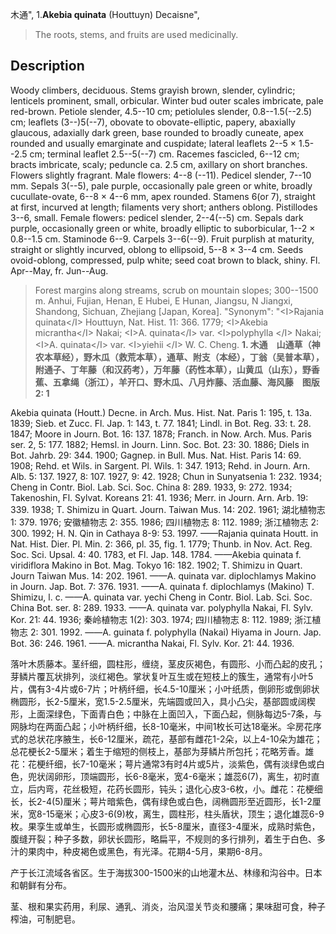 木通",
1.**Akebia quinata** (Houttuyn) Decaisne",

> The roots, stems, and fruits are used medicinally.

## Description
Woody climbers, deciduous. Stems grayish brown, slender, cylindric; lenticels prominent, small, orbicular. Winter bud outer scales imbricate, pale red-brown. Petiole slender, 4.5--10 cm; petiolules slender, 0.8--1.5(--2.5) cm; leaflets (3--)5(--7), obovate to obovate-elliptic, papery, abaxially glaucous, adaxially dark green, base rounded to broadly cuneate, apex rounded and usually emarginate and cuspidate; lateral leaflets 2--5 × 1.5--2.5 cm; terminal leaflet 2.5--5(--7) cm. Racemes fascicled, 6--12 cm; bracts imbricate, scaly; peduncle ca. 2.5 cm, axillary on short branches. Flowers slightly fragrant. Male flowers: 4--8 (--11). Pedicel slender, 7--10 mm. Sepals 3(--5), pale purple, occasionally pale green or white, broadly cucullate-ovate, 6--8 × 4--6 mm, apex rounded. Stamens 6(or 7), straight at first, incurved at length; filaments very short; anthers oblong. Pistillodes 3--6, small. Female flowers: pedicel slender, 2--4(--5) cm. Sepals dark purple, occasionally green or white, broadly elliptic to suborbicular, 1--2 × 0.8--1.5 cm. Staminode 6--9. Carpels 3--6(--9). Fruit purplish at maturity, straight or slightly incurved, oblong to ellipsoid, 5--8 × 3--4 cm. Seeds ovoid-oblong, compressed, pulp white; seed coat brown to black, shiny. Fl. Apr--May, fr. Jun--Aug.

> Forest margins along streams, scrub on mountain slopes; 300--1500 m. Anhui, Fujian, Henan, E Hubei, E Hunan, Jiangsu, N Jiangxi, Shandong, Sichuan, Zhejiang [Japan, Korea].
  "Synonym": "&lt;I&gt;Rajania quinata&lt;/I&gt; Houttuyn, Nat. Hist. 11: 366. 1779; &lt;I&gt;Akebia micrantha&lt;/I&gt; Nakai; &lt;I&gt;A. quinata&lt;/I&gt; var. &lt;I&gt;polyphylla &lt;/I&gt; Nakai; &lt;I&gt;A. quinata&lt;/I&gt; var. &lt;I&gt;yiehii &lt;/I&gt; W. C. Cheng.
**1. 木通　山通草（神农本草经），野木瓜（救荒本草），通草、附支（本经），丁翁（吴普本草），附通子、丁年藤（和汉药考），万年藤（药性本草），山黄瓜（山东），野香蕉、五拿绳（浙江），羊开口、野木瓜、八月炸藤、活血藤、海风藤　图版2: 1**

Akebia quinata (Houtt.) Decne. in Arch. Mus. Hist. Nat. Paris 1: 195, t. 13a. 1839; Sieb. et Zucc. Fl. Jap. 1: 143, t. 77. 1841; Lindl. in Bot. Reg. 33: t. 28. 1847; Moore in Journ. Bot. 16: 137. 1878; Franch. in Now. Arch. Mus. Paris ser. 2, 5: 177. 1882; Hemsl. in Journ. Linn. Soc. Bot. 23: 30. 1886; Diels in Bot. Jahrb. 29: 344. 1900; Gagnep. in Bull. Mus. Nat. Hist. Paris 14: 69. 1908; Rehd. et Wils. in Sargent. Pl. Wils. 1: 347. 1913; Rehd. in Journ. Arn. Alb. 5: 137. 1927, 8: 107. 1927, 9: 42. 1928; Chun in Sunyatsenia 1: 232. 1934; Cheng in Contr. Biol. Lab. Sci. Soc. China 8: 289. 1933, 9: 272. 1934; Takenoshin, Fl. Sylvat. Koreans 21: 41. 1936; Merr. in Journ. Arn. Arb. 19: 339. 1938; T. Shimizu in Quart. Journ. Taiwan Mus. 14: 202. 1961; 湖北植物志 1: 379. 1976; 安徽植物志 2: 355. 1986; 四川植物志 8: 112. 1989; 浙江植物志 2: 300. 1992; H. N. Qin in Cathaya 8-9: 53. 1997. ——Rajania quinata Houtt. in Nat. Hist. Dier. Pl. Min. 2: 366, pl. 35, fig. 1. 1779; Thunb. in Nov. Act. Reg. Soc. Sci. Upsal. 4: 40. 1783, et Fl. Jap. 148. 1784. ——Akebia quinata f. viridiflora Makino in Bot. Mag. Tokyo 16: 182. 1902; T. Shimizu in Quart. Journ Taiwan Mus. 14: 202. 1961. ——A. quinata var. diplochlamys Makino in Journ. Jap. Bot. 7: 376. 1931. ——A. quinata f. diplochlamys (Makino) T. Shimizu, l. c. ——A. quinata var. yechi Cheng in Contr. Biol. Lab. Sci. Soc. China Bot. ser. 8: 289. 1933. ——A. quinata var. polyphylla Nakai, Fl. Sylv. Kor. 21: 44. 1936; 秦岭植物志 1(2): 303. 1974; 四川植物志 8: 112. 1989; 浙江植物志 2: 301. 1992. ——A. guinata f. polyphylla (Nakai) Hiyama in Journ. Jap. Bot. 36: 246. 1961. ——A. micrantha Nakai, Fl. Sylv. Kor. 21: 44. 1936.

落叶木质藤本。茎纤细，圆柱形，缠绕，茎皮灰褐色，有圆形、小而凸起的皮孔；芽鳞片覆瓦状排列，淡红褐色。掌状复叶互生或在短枝上的簇生，通常有小叶5片，偶有3-4片或6-7片；叶柄纤细，长4.5-10厘米；小叶纸质，倒卵形或倒卵状椭圆形，长2-5厘米，宽1.5-2.5厘米，先端圆或凹入，具小凸尖，基部圆或阔楔形，上面深绿色，下面青白色；中脉在上面凹入，下面凸起，侧脉每边5-7条，与网脉均在两面凸起；小叶柄纤细，长8-10毫米，中间1枚长可达18毫米。伞房花序式的总状花序腋生，长6-12厘米，疏花，基部有雌花1-2朵，以上4-10朵为雄花；总花梗长2-5厘米；着生于缩短的侧枝上，基部为芽鳞片所包托；花略芳香。雄花：花梗纤细，长7-10毫米；萼片通常3有时4片或5片，淡紫色，偶有淡绿色或白色，兜状阔卵形，顶端圆形，长6-8毫米，宽4-6毫米；雄蕊6(7)，离生，初时直立，后内弯，花丝极短，花药长圆形，钝头；退化心皮3-6枚，小。雌花：花梗细长，长2-4(5)厘米；萼片暗紫色，偶有绿色或白色，阔椭圆形至近圆形，长1-2厘米，宽8-15毫米；心皮3-6(9)枚，离生，圆柱形，柱头盾状，顶生；退化雄蕊6-9枚。果孪生或单生，长圆形或椭圆形，长5-8厘米，直径3-4厘米，成熟时紫色，腹缝开裂；种子多数，卵状长圆形，略扁平，不规则的多行排列，着生于白色、多汁的果肉中，种皮褐色或黑色，有光泽。花期4-5月，果期6-8月。

产于长江流域各省区。生于海拔300-1500米的山地灌木丛、林缘和沟谷中。日本和朝鲜有分布。

茎、根和果实药用，利尿、通乳、消炎，治风湿关节炎和腰痛；果味甜可食，种子榨油，可制肥皂。
